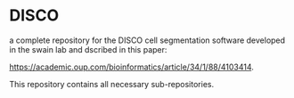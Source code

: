 # DISCO
a complete repository for the DISCO cell segmentation software developed in the swain lab and dscribed in this paper:

https://academic.oup.com/bioinformatics/article/34/1/88/4103414. 

This repository contains all necessary sub-repositories.
